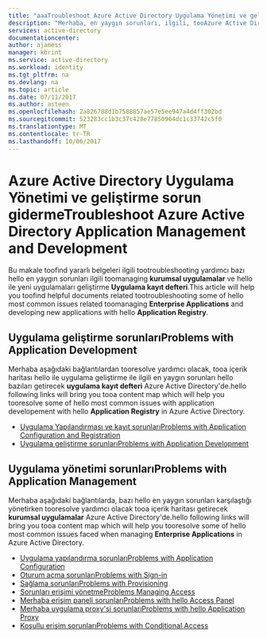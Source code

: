 ```yaml
---
title: "aaaTroubleshoot Azure Active Directory Uygulama Yönetimi ve geliştirme"
description: "Merhaba, en yaygın sorunları, ilgili, tooAzure Active Directory Uygulama Yönetimi ve geliştirme çözme"
services: active-directory
documentationcenter: 
author: ajamess
manager: kbrint
ms.service: active-directory
ms.workload: identity
ms.tgt_pltfrm: na
ms.devlang: na
ms.topic: article
ms.date: 07/11/2017
ms.author: asteen
ms.openlocfilehash: 2a826788d1b7588857ae57e5ee947a4d4ff302bd
ms.sourcegitcommit: 523283cc1b3c37c428e77850964dc1c33742c5f0
ms.translationtype: MT
ms.contentlocale: tr-TR
ms.lasthandoff: 10/06/2017
---
```

# <a name="troubleshoot-azure-active-directory-application-management-and-development"></a><span data-ttu-id="baf8a-103">Azure Active Directory Uygulama Yönetimi ve geliştirme sorun giderme</span><span class="sxs-lookup"><span data-stu-id="baf8a-103">Troubleshoot Azure Active Directory Application Management and Development</span></span>
<span data-ttu-id="baf8a-104">Bu makale toofind yararlı belgeleri ilgili tootroubleshooting yardımcı bazı hello en yaygın sorunları ilgili toomanaging **kurumsal uygulamalar** ve hello ile yeni uygulamaları geliştirme  **Uygulama kayıt defteri**.</span><span class="sxs-lookup"><span data-stu-id="baf8a-104">This article will help you toofind helpful documents related tootroubleshooting some of hello most common issues related toomanaging **Enterprise Applications** and developing new applications with hello **Application Registry**.</span></span>

## <a name="problems-with-application-development"></a><span data-ttu-id="baf8a-105">Uygulama geliştirme sorunları</span><span class="sxs-lookup"><span data-stu-id="baf8a-105">Problems with Application Development</span></span>
<span data-ttu-id="baf8a-106">Merhaba aşağıdaki bağlantılardan tooresolve yardımcı olacak, tooa içerik haritası hello ile uygulama geliştirme ile ilgili en yaygın sorunları hello bazıları getirecek **uygulama kayıt defteri** Azure Active Directory'de.</span><span class="sxs-lookup"><span data-stu-id="baf8a-106">hello following links will bring you tooa content map which will help you tooresolve some of hello most common issues with application developement with hello **Application Registry** in Azure Active Directory.</span></span>

* [<span data-ttu-id="baf8a-107">Uygulama Yapılandırması ve kayıt sorunları</span><span class="sxs-lookup"><span data-stu-id="baf8a-107">Problems with Application Configuration and Registration</span></span>](active-directory-application-dev-config-content-map.md)
* [<span data-ttu-id="baf8a-108">Uygulama geliştirme sorunları</span><span class="sxs-lookup"><span data-stu-id="baf8a-108">Problems with Application Development</span></span>](active-directory-application-dev-development-content-map.md)

## <a name="problems-with-application-management"></a><span data-ttu-id="baf8a-109">Uygulama yönetimi sorunları</span><span class="sxs-lookup"><span data-stu-id="baf8a-109">Problems with Application Management</span></span>
<span data-ttu-id="baf8a-110">Merhaba aşağıdaki bağlantılarda, bazı hello en yaygın sorunları karşılaştığı yönetirken tooresolve yardımcı olacak tooa içerik haritası getirecek **kurumsal uygulamalar** Azure Active Directory'de.</span><span class="sxs-lookup"><span data-stu-id="baf8a-110">hello following links will bring you tooa content map which will help you tooresolve some of hello most common issues faced when managing **Enterprise Applications** in Azure Active Directory.</span></span>

* [<span data-ttu-id="baf8a-111">Uygulama yapılandırma sorunları</span><span class="sxs-lookup"><span data-stu-id="baf8a-111">Problems with Application Configuration</span></span>](active-directory-application-config-content-map.md)
* [<span data-ttu-id="baf8a-112">Oturum açma sorunları</span><span class="sxs-lookup"><span data-stu-id="baf8a-112">Problems with Sign-in</span></span>](active-directory-application-sign-in-content-map.md)
* [<span data-ttu-id="baf8a-113">Sağlama sorunları</span><span class="sxs-lookup"><span data-stu-id="baf8a-113">Problems with Provisioning</span></span>](active-directory-application-provisioning-content-map.md)
* [<span data-ttu-id="baf8a-114">Sorunları erişimi yönetme</span><span class="sxs-lookup"><span data-stu-id="baf8a-114">Problems Managing Access</span></span>](active-directory-application-access-content-map.md)
* [<span data-ttu-id="baf8a-115">Merhaba erişim paneli sorunları</span><span class="sxs-lookup"><span data-stu-id="baf8a-115">Problems with hello Access Panel</span></span>](active-directory-application-access-panel-content-map.md)
* [<span data-ttu-id="baf8a-116">Merhaba uygulama proxy'si sorunları</span><span class="sxs-lookup"><span data-stu-id="baf8a-116">Problems with hello Application Proxy</span></span>](active-directory-application-proxy-content-map.md)
* [<span data-ttu-id="baf8a-117">Koşullu erişim sorunları</span><span class="sxs-lookup"><span data-stu-id="baf8a-117">Problems with Conditional Access</span></span>](active-directory-application-conditional-access-content-map.md)
